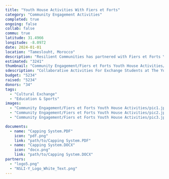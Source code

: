 ```yaml
---
title: "Youth House Activities With Fiers et Forts"
category: "Community Engagement Activities"
completed: true
ongoing: false
collab: false
commu: true
latitude: 31.4966
longitude: -8.0972
date: 2024-01-01
location: "Tameslouht, Morocco"
description: "Resilient Communities has partnered with Fiers et Forts Youth House in Tameslouht to offer collaborative activities for exchange students to engage with the kids living there. The center is well-known in Tameslouht, housing over 40 kids at any given time. They are heavily focused on environmental education, creative and performing arts, and sports. The children are always excited to participate and meet Moroccans from other cities or foreigners from other countries. We had great activities with exchange students from Cape Henry High School with the Morocco Exchange program and NSLI-Y students from the CLC. "
estimated: "3241"
thumbnail: "Community Engagement/Fiers et Forts Youth House Activities/pic1.jpg"
sdescription: "Collaborative Activities For Exchange Students at The Youth House"
budget: "5234"
raised: "5234"
donors: "34"
tags:
  - "Cultural Exchange"
  - "Education & Sports"
images:
  - "Community Engagement/Fiers et Forts Youth House Activities/pic1.jpg"
  - "Community Engagement/Fiers et Forts Youth House Activities/pic2.jpg"
  - "Community Engagement/Fiers et Forts Youth House Activities/pic3.jpg"

documents:
  - name: "Capping System.PDF"
    icon: "pdf.png"
    link: "path/to/Capping System.PDF"
  - name: "Capping System.DOCX"
    icon: "docx.png"
    link: "path/to/Capping System.DOCX"
partners:
  - "logo5.png"
  - "NSLI-Y_Logo_White_Text.png"
---
```

